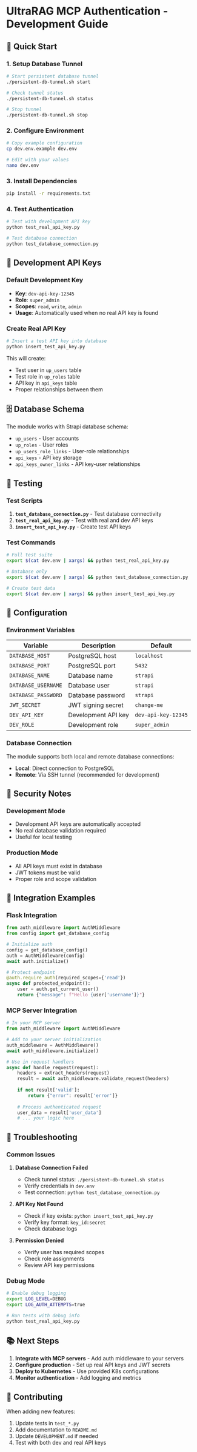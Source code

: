 # UltraRAG MCP Authentication - Development Guide

## 🚀 Quick Start

### 1. Setup Database Tunnel

```bash
# Start persistent database tunnel
./persistent-db-tunnel.sh start

# Check tunnel status
./persistent-db-tunnel.sh status

# Stop tunnel
./persistent-db-tunnel.sh stop
```

### 2. Configure Environment

```bash
# Copy example configuration
cp dev.env.example dev.env

# Edit with your values
nano dev.env
```

### 3. Install Dependencies

```bash
pip install -r requirements.txt
```

### 4. Test Authentication

```bash
# Test with development API key
python test_real_api_key.py

# Test database connection
python test_database_connection.py
```

## 🔑 Development API Keys

### Default Development Key
- **Key**: `dev-api-key-12345`
- **Role**: `super_admin`
- **Scopes**: `read`, `write`, `admin`
- **Usage**: Automatically used when no real API key is found

### Create Real API Key

```bash
# Insert a test API key into database
python insert_test_api_key.py
```

This will create:
- Test user in `up_users` table
- Test role in `up_roles` table
- API key in `api_keys` table
- Proper relationships between them

## 🗄️ Database Schema

The module works with Strapi database schema:

- `up_users` - User accounts
- `up_roles` - User roles
- `up_users_role_links` - User-role relationships
- `api_keys` - API key storage
- `api_keys_owner_links` - API key-user relationships

## 🧪 Testing

### Test Scripts

1. **`test_database_connection.py`** - Test database connectivity
2. **`test_real_api_key.py`** - Test with real and dev API keys
3. **`insert_test_api_key.py`** - Create test API keys

### Test Commands

```bash
# Full test suite
export $(cat dev.env | xargs) && python test_real_api_key.py

# Database only
export $(cat dev.env | xargs) && python test_database_connection.py

# Create test data
export $(cat dev.env | xargs) && python insert_test_api_key.py
```

## 🔧 Configuration

### Environment Variables

| Variable | Description | Default |
|----------|-------------|---------|
| `DATABASE_HOST` | PostgreSQL host | `localhost` |
| `DATABASE_PORT` | PostgreSQL port | `5432` |
| `DATABASE_NAME` | Database name | `strapi` |
| `DATABASE_USERNAME` | Database user | `strapi` |
| `DATABASE_PASSWORD` | Database password | `strapi` |
| `JWT_SECRET` | JWT signing secret | `change-me` |
| `DEV_API_KEY` | Development API key | `dev-api-key-12345` |
| `DEV_ROLE` | Development role | `super_admin` |

### Database Connection

The module supports both local and remote database connections:

- **Local**: Direct connection to PostgreSQL
- **Remote**: Via SSH tunnel (recommended for development)

## 🚨 Security Notes

### Development Mode
- Development API keys are automatically accepted
- No real database validation required
- Useful for local testing

### Production Mode
- All API keys must exist in database
- JWT tokens must be valid
- Proper role and scope validation

## 📝 Integration Examples

### Flask Integration

```python
from auth_middleware import AuthMiddleware
from config import get_database_config

# Initialize auth
config = get_database_config()
auth = AuthMiddleware(config)
await auth.initialize()

# Protect endpoint
@auth.require_auth(required_scopes={'read'})
async def protected_endpoint():
    user = auth.get_current_user()
    return {"message": f"Hello {user['username']}"}
```

### MCP Server Integration

```python
# In your MCP server
from auth_middleware import AuthMiddleware

# Add to your server initialization
auth_middleware = AuthMiddleware()
await auth_middleware.initialize()

# Use in request handlers
async def handle_request(request):
    headers = extract_headers(request)
    result = await auth_middleware.validate_request(headers)
    
    if not result['valid']:
        return {"error": result['error']}
    
    # Process authenticated request
    user_data = result['user_data']
    # ... your logic here
```

## 🐛 Troubleshooting

### Common Issues

1. **Database Connection Failed**
   - Check tunnel status: `./persistent-db-tunnel.sh status`
   - Verify credentials in `dev.env`
   - Test connection: `python test_database_connection.py`

2. **API Key Not Found**
   - Check if key exists: `python insert_test_api_key.py`
   - Verify key format: `key_id:secret`
   - Check database logs

3. **Permission Denied**
   - Verify user has required scopes
   - Check role assignments
   - Review API key permissions

### Debug Mode

```bash
# Enable debug logging
export LOG_LEVEL=DEBUG
export LOG_AUTH_ATTEMPTS=true

# Run tests with debug info
python test_real_api_key.py
```

## 📚 Next Steps

1. **Integrate with MCP servers** - Add auth middleware to your servers
2. **Configure production** - Set up real API keys and JWT secrets
3. **Deploy to Kubernetes** - Use provided K8s configurations
4. **Monitor authentication** - Add logging and metrics

## 🤝 Contributing

When adding new features:

1. Update tests in `test_*.py`
2. Add documentation to `README.md`
3. Update `DEVELOPMENT.md` if needed
4. Test with both dev and real API keys
